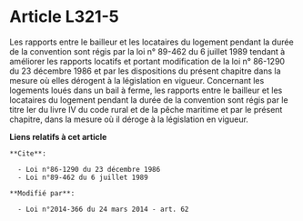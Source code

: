 # Article L321-5

Les rapports entre le bailleur et les locataires du logement pendant la durée de la convention sont régis par la loi n°
89-462 du 6 juillet 1989 tendant à améliorer les rapports locatifs et portant modification de la loi n° 86-1290 du 23
décembre 1986 et par les dispositions du présent chapitre dans la mesure où elles dérogent à la législation en vigueur.
Concernant les logements loués dans un bail à ferme, les rapports entre le bailleur et les locataires du logement pendant la
durée de la convention sont régis par le titre Ier du livre IV du code rural et de la pêche maritime et par le présent
chapitre, dans la mesure où il déroge à la législation en vigueur.

**Liens relatifs à cet article**

	**Cite**:

	  - Loi n°86-1290 du 23 décembre 1986
	  - Loi n°89-462 du 6 juillet 1989

	**Modifié par**:

	  - Loi n°2014-366 du 24 mars 2014 - art. 62
